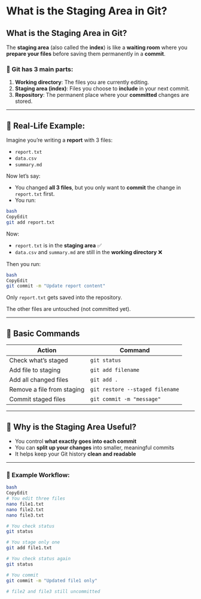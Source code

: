 # What is the Staging Area in Git?

## What is the Staging Area in Git?

The **staging area** (also called the **index**) is like a **waiting room** where you **prepare your files** before saving them permanently in a **commit**.

### 🔁 Git has 3 main parts:

1. **Working directory**: The files you are currently editing.
2. **Staging area (index)**: Files you choose to **include** in your next commit.
3. **Repository**: The permanent place where your **committed** changes are stored.

---

## 🧴 Real-Life Example:

Imagine you’re writing a **report** with 3 files:

- `report.txt`
- `data.csv`
- `summary.md`

Now let’s say:

- You changed **all 3 files**, but you only want to **commit** the change in `report.txt` first.
- You run:

```bash
bash
CopyEdit
git add report.txt

```

Now:

- `report.txt` is in the **staging area** ✅
- `data.csv` and `summary.md` are still in the **working directory** ❌

Then you run:

```bash
bash
CopyEdit
git commit -m "Update report content"

```

Only `report.txt` gets saved into the repository.

The other files are untouched (not committed yet).

---

## 🔧 Basic Commands

| Action | Command |
| --- | --- |
| Check what’s staged | `git status` |
| Add file to staging | `git add filename` |
| Add all changed files | `git add .` |
| Remove a file from staging | `git restore --staged filename` |
| Commit staged files | `git commit -m "message"` |

---

## 🎯 Why is the Staging Area Useful?

- You control **what exactly goes into each commit**
- You can **split up your changes** into smaller, meaningful commits
- It helps keep your Git history **clean and readable**

---

### 🧪 Example Workflow:

```bash
bash
CopyEdit
# You edit three files
nano file1.txt
nano file2.txt
nano file3.txt

# You check status
git status

# You stage only one
git add file1.txt

# You check status again
git status

# You commit
git commit -m "Updated file1 only"

# file2 and file3 still uncommitted

```